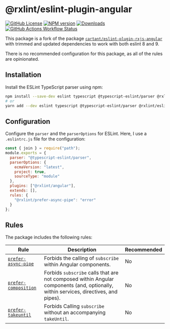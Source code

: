 # @rxlint/eslint-plugin-angular

[![GitHub License](https://img.shields.io/badge/license-MIT-blue.svg)](https://github.com/manbearwiz/eslint-plugin-rxjs-angular/blob/master/LICENSE)
[![NPM version](https://img.shields.io/npm/v/@rxlint/eslint-plugin-angular.svg)](https://www.npmjs.com/package/@rxlint/eslint-plugin-angular)
[![Downloads](http://img.shields.io/npm/dm/@rxlint/eslint-plugin-angular.svg)](https://www.npmjs.com/package/@rxlint/eslint-plugin-angular)
[![GitHub Actions Workflow Status](https://img.shields.io/github/actions/workflow/status/manbearwiz/eslint-plugin-rxjs-angular/release.yml)](https://github.com/manbearwiz/eslint-plugin-rxjs-angular/actions/workflows/release.yml)

This package is a fork of the package [`cartant/eslint-plugin-rxjs-angular`](https://github.com/cartant/eslint-plugin-rxjs-angular) with trimmed and updated dependencies to work with both eslint 8 and 9.

There is no recommended configuration for this package, as all of the rules are opinionated.

## Installation

Install the ESLint TypeScript parser using npm:

```sh
npm install --save-dev eslint typescript @typescript-eslint/parser @rxlint/eslint-plugin-angular --save-dev
# or
yarn add --dev eslint typescript @typescript-eslint/parser @rxlint/eslint-plugin-angular
```

## Configuration

Configure the `parser` and the `parserOptions` for ESLint. Here, I use a `.eslintrc.js` file for the configuration:

```js
const { join } = require("path");
module.exports = {
  parser: "@typescript-eslint/parser",
  parserOptions: {
    ecmaVersion: "latest",
    project: true,
    sourceType: "module"
  },
  plugins: ["@rxlint/angular"],
  extends: [],
  rules: {
    "@rxlint/prefer-async-pipe": "error"
  }
};
```

## Rules

The package includes the following rules:

| Rule | Description | Recommended |
| --- | --- | --- |
| [`prefer-async-pipe`](https://github.com/manbearwiz/eslint-plugin-rxjs-angular/blob/main/docs/rules/prefer-async-pipe.md) | Forbids the calling of `subscribe` within Angular components. | No |
| [`prefer-composition`](https://github.com/manbearwiz/eslint-plugin-rxjs-angular/blob/main/docs/rules/prefer-composition.md) | Forbids `subscribe` calls that are not composed within Angular components (and, optionally, within services, directives, and pipes). | No |
| [`prefer-takeuntil`](https://github.com/manbearwiz/eslint-plugin-rxjs-angular/blob/main/docs/rules/prefer-takeuntil.md) | Forbids Calling `subscribe` without an accompanying `takeUntil`. | No |
